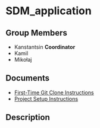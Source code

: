 # SDM_application

## Group Members
- Kanstantsin **Coordinator**
- Kamil
- Mikołaj


## Documents
- [First-Time Git Clone Instructions](documentation/4.md)
- [Project Setup Instructions](documentation/5.md)

## Description



